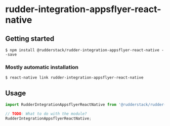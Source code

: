 # rudder-integration-appsflyer-react-native

## Getting started

`$ npm install @rudderstack/rudder-integration-appsflyer-react-native --save`

### Mostly automatic installation

`$ react-native link rudder-integration-appsflyer-react-native`

## Usage
```javascript
import RudderIntegrationAppsflyerReactNative from '@rudderstack/rudder-integration-appsflyer-react-native';

// TODO: What to do with the module?
RudderIntegrationAppsflyerReactNative;
```
